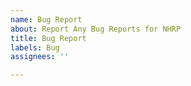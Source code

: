 ```yaml
---
name: Bug Report
about: Report Any Bug Reports for NHRP
title: Bug Report
labels: Bug
assignees: ''

---
```



